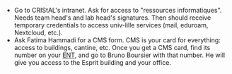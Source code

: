 * Go to CRIStAL's intranet. Ask for access to "ressources informatiques". Needs team head's and lab head's signatures. Then should receive temporary credentials to access univ-lille services (mail, eduroam, Nextcloud, etc.).
* Ask Fatima Hammadi for a CMS form. CMS is your card for everything: access to buildings, cantine, etc. Once you get a CMS card, find its number on your [ENT](ent.univ-lille.fr), and go to Bruno Boursier with that number. He will give you access to the Esprit building and your office.
